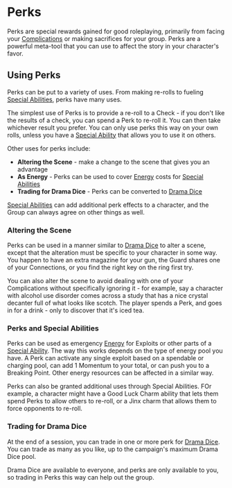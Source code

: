 # Perks

Perks are special rewards gained for good roleplaying, primarily from facing your [Complications](Complications.md) or making sacrifices for your group. Perks are a powerful meta-tool that you can use to affect the story in your character's favor.

## Using Perks

Perks can be put to a variety of uses. From making re-rolls to fueling [Special Abilities](SpecialAbilities.md), perks have many uses.

The simplest use of Perks is to provide a re-roll to a Check - if you don't like the results of a check, you can spend a Perk to re-roll it. You can then take whichever result you prefer. You can only use perks this way on your own rolls, unless you have a [Special Ability](SpecialAbilities.md) that allows you to use it on others.

Other uses for perks include:

- **Altering the Scene** - make a change to the scene that gives you an advantage
- **As Energy** - Perks can be used to cover [Energy](Energy.md) costs for [Special Abilities](SpecialAbilities.md)
- **Trading for Drama Dice** - Perks can be converted to [Drama Dice](DramaDice.md)

[Special Abilities](SpecialAbilities.md) can add additional perk effects to a character, and the Group can always agree on other things as well.

### Altering the Scene

Perks can be used in a manner similar to [Drama Dice](DramaDice.md) to alter a scene, except that the alteration must be specific to your character in some way. You happen to have an extra magazine for your gun, the Guard shares one of your Connections, or you find the right key on the ring first try.

You can also alter the scene to avoid dealing with one of your Complications without specifically ignoring it - for example, say a character with alcohol use disorder comes across a study that has a nice crystal decanter full of what looks like scotch. The player spends a Perk, and goes in for a drink - only to discover that it's iced tea.

### Perks and Special Abilities

Perks can be used as emergency [Energy](Energy.md) for Exploits or other parts of a [Special Ability](SpecialAbilities.md). The way this works depends on the type of energy pool you have. A Perk can activate any single exploit based on a spendable or charging pool, can add 1 Momentum to your total, or can push you to a Breaking Point. Other energy resources can be affected in a similar way.

Perks can also be granted additional uses through Special Abilities. FOr example, a character might have a Good Luck Charm ability that lets them spend Perks to allow others to re-roll, or a Jinx charm that allows them to force opponents to re-roll.

### Trading for Drama Dice

At the end of a session, you can trade in one or more perk for [Drama Dice](DramaDice.md). You can trade as many as you like, up to the campaign's maximum Drama Dice pool.

Drama Dice are available to everyone, and perks are only available to you, so trading in Perks this way can help out the group.
